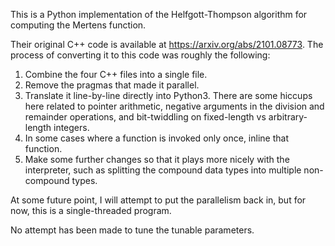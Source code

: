 This is a Python implementation of the Helfgott-Thompson algorithm for computing the Mertens function.

Their original C++ code is available at https://arxiv.org/abs/2101.08773.  The process of converting it to this code was roughly the following:

1.  Combine the four C++ files into a single file.
2.  Remove the pragmas that made it parallel.
3.  Translate it line-by-line directly into Python3.  There are some hiccups here related to pointer arithmetic, negative arguments in the division and remainder operations, and bit-twiddling on fixed-length vs arbitrary-length integers.
4.  In some cases where a function is invoked only once, inline that function.
5.  Make some further changes so that it plays more nicely with the interpreter, such as splitting the compound data types into multiple non-compound types.

At some future point, I will attempt to put the parallelism back in, but for now, this is a single-threaded program.

No attempt has been made to tune the tunable parameters.
